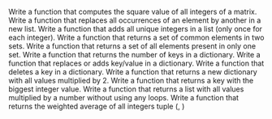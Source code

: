 Write a function that computes the square value of all integers of a matrix.
Write a function that replaces all occurrences of an element by another in a new list.
Write a function that adds all unique integers in a list (only once for each integer).
Write a function that returns a set of common elements in two sets.
Write a function that returns a set of all elements present in only one set.
Write a function that returns the number of keys in a dictionary.
Write a function that replaces or adds key/value in a dictionary.
Write a function that deletes a key in a dictionary.
Write a function that returns a new dictionary with all values multiplied by 2.
Write a function that returns a key with the biggest integer value.
Write a function that returns a list with all values multiplied by a number without using any loops.
Write a function that returns the weighted average of all integers tuple (<score>, <weight>)

